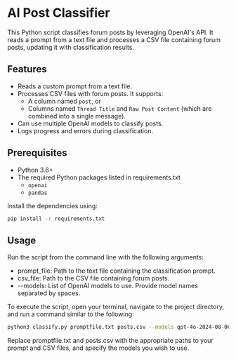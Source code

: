 # AI Post Classifier

This Python script classifies forum posts by leveraging OpenAI's  API. It reads a prompt from a text file and processes a CSV file containing forum posts, updating it with classification results.

## Features

- Reads a custom prompt from a text file.
- Processes CSV files with forum posts. It supports:
  - A column named `post`, or
  - Columns named `Thread Title` and `Raw Post Content` (which are combined into a single message).
- Can use multiple OpenAI models to classify posts.
- Logs progress and errors during classification.

## Prerequisites

- Python 3.6+
- The required Python packages listed in requirements.txt
  - `openai`
  - `pandas`

Install the dependencies using:

```sh
pip install -r requirements.txt
```

## Usage

Run the script from the command line with the following arguments:

* prompt_file: Path to the text file containing the classification prompt.
* csv_file: Path to the CSV file containing forum posts.
* --models: List of OpenAI models to use. Provide model names separated by spaces.

To execute the script, open your terminal, navigate to the project directory, and run a command similar to the following:

```sh
python3 classify.py promptfile.txt posts.csv --models gpt-4o-2024-08-06 o3-mini
```

Replace promptfile.txt and posts.csv with the appropriate paths to your prompt and CSV files, and specify the models you wish to use.
